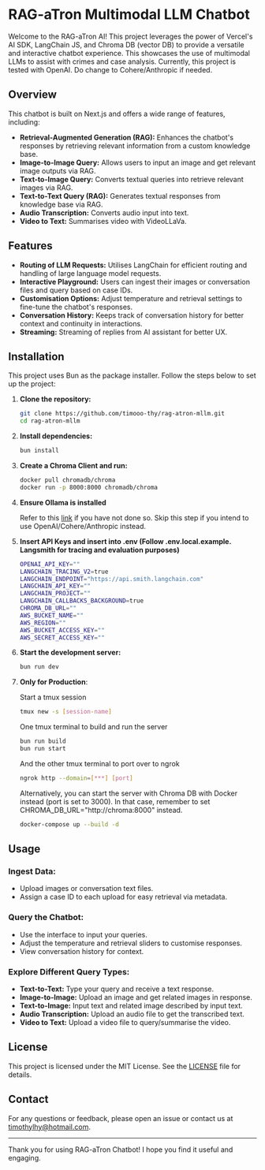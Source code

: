 # RAG-aTron Multimodal LLM Chatbot

Welcome to the RAG-aTron AI! This project leverages the power of Vercel's AI SDK, LangChain JS, and Chroma DB (vector DB) to provide a versatile and interactive chatbot experience. This showcases the use of multimodal LLMs to assist with crimes and case analysis.
Currently, this project is tested with OpenAI. Do change to Cohere/Anthropic if needed.

## Overview

This chatbot is built on Next.js and offers a wide range of features, including:

- **Retrieval-Augmented Generation (RAG):** Enhances the chatbot's responses by retrieving relevant information from a custom knowledge base.
- **Image-to-Image Query:** Allows users to input an image and get relevant image outputs via RAG.
- **Text-to-Image Query:** Converts textual queries into retrieve relevant images via RAG.
- **Text-to-Text Query (RAG):** Generates textual responses from knowledge base via RAG.
- **Audio Transcription:** Converts audio input into text.
- **Video to Text:** Summarises video with VideoLLaVa.

## Features

- **Routing of LLM Requests:** Utilises LangChain for efficient routing and handling of large language model requests.
- **Interactive Playground:** Users can ingest their images or conversation files and query based on case IDs.
- **Customisation Options:** Adjust temperature and retrieval settings to fine-tune the chatbot's responses.
- **Conversation History:** Keeps track of conversation history for better context and continuity in interactions.
- **Streaming:** Streaming of replies from AI assistant for better UX.

## Installation

This project uses Bun as the package installer. Follow the steps below to set up the project:

1. **Clone the repository:**

   ```bash
   git clone https://github.com/timooo-thy/rag-atron-mllm.git
   cd rag-atron-mllm
   ```

2. **Install dependencies:**

   ```bash
   bun install
   ```

3. **Create a Chroma Client and run:**

   ```bash
   docker pull chromadb/chroma
   docker run -p 8000:8000 chromadb/chroma
   ```

4. **Ensure Ollama is installed**

   Refer to this [link](https://github.com/ollama/ollama) if you have not done so. Skip this step if you intend to use OpenAI/Cohere/Anthropic instead.

5. **Insert API Keys and insert into .env (Follow .env.local.example. Langsmith for tracing and evaluation purposes)**

   ```bash
   OPENAI_API_KEY=""
   LANGCHAIN_TRACING_V2=true
   LANGCHAIN_ENDPOINT="https://api.smith.langchain.com"
   LANGCHAIN_API_KEY=""
   LANGCHAIN_PROJECT=""
   LANGCHAIN_CALLBACKS_BACKGROUND=true
   CHROMA_DB_URL=""
   AWS_BUCKET_NAME=""
   AWS_REGION=""
   AWS_BUCKET_ACCESS_KEY=""
   AWS_SECRET_ACCESS_KEY=""
   ```

6. **Start the development server:**

   ```bash
   bun run dev
   ```

7. **Only for Production**:

   Start a tmux session

   ```bash
   tmux new -s [session-name]
   ```

   One tmux terminal to build and run the server

   ```bash
   bun run build
   bun run start
   ```

   And the other tmux terminal to port over to ngrok

   ```bash
   ngrok http --domain=[***] [port]
   ```

   Alternatively, you can start the server with Chroma DB with Docker instead (port is set to 3000). In that case, remember to set CHROMA_DB_URL="http://chroma:8000" instead.

   ```bash
   docker-compose up --build -d
   ```

## Usage

### Ingest Data:

- Upload images or conversation text files.
- Assign a case ID to each upload for easy retrieval via metadata.

### Query the Chatbot:

- Use the interface to input your queries.
- Adjust the temperature and retrieval sliders to customise responses.
- View conversation history for context.

### Explore Different Query Types:

- **Text-to-Text:** Type your query and receive a text response.
- **Image-to-Image:** Upload an image and get related images in response.
- **Text-to-Image:** Input text and related image described by input text.
- **Audio Transcription:** Upload an audio file to get the transcribed text.
- **Video to Text:** Upload a video file to query/summarise the video.

## License

This project is licensed under the MIT License. See the [LICENSE](LICENSE) file for details.

## Contact

For any questions or feedback, please open an issue or contact us at timothylhy@hotmail.com.

---

Thank you for using RAG-aTron Chatbot! I hope you find it useful and engaging.
